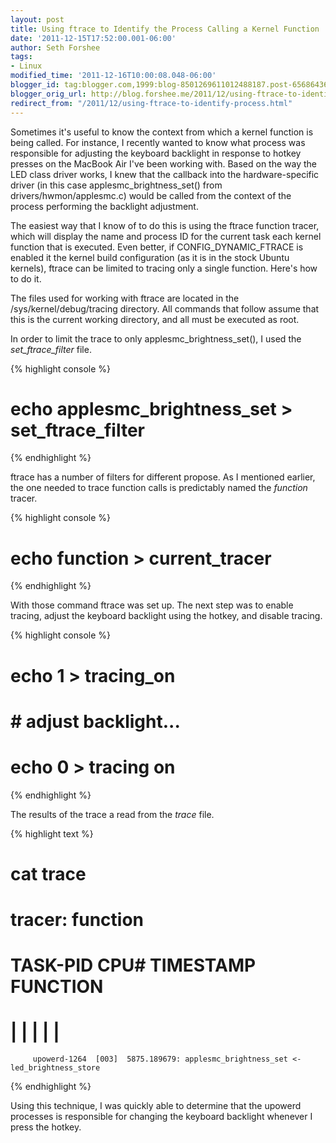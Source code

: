 ```yaml
---
layout: post
title: Using ftrace to Identify the Process Calling a Kernel Function
date: '2011-12-15T17:52:00.001-06:00'
author: Seth Forshee
tags:
- Linux
modified_time: '2011-12-16T10:00:08.048-06:00'
blogger_id: tag:blogger.com,1999:blog-8501269611012488187.post-6568643671275466181
blogger_orig_url: http://blog.forshee.me/2011/12/using-ftrace-to-identify-process.html
redirect_from: "/2011/12/using-ftrace-to-identify-process.html"
---
```


Sometimes it's useful to know the context from which a kernel function is being called. For instance, I recently wanted to know what process was responsible for adjusting the keyboard backlight in response to hotkey presses on the MacBook Air I've been working with. Based on the way the LED class driver works, I knew that the callback into the hardware-specific driver (in this case applesmc_brightness_set() from drivers/hwmon/applesmc.c) would be called from the context of the process performing the backlight adjustment.

The easiest way that I know of to do this is using the ftrace function tracer, which will display the name and process ID for the current task each kernel function that is executed. Even better, if CONFIG_DYNAMIC_FTRACE is enabled it the kernel build configuration (as it is in the stock Ubuntu kernels), ftrace can be limited to tracing only a single function. Here's how to do it.

The files used for working with ftrace are located in the /sys/kernel/debug/tracing directory. All commands that follow assume that this is the current working directory, and all must be executed as root.

In order to limit the trace to only applesmc_brightness_set(), I used the *set_ftrace_filter* file.

{% highlight console %}
# echo applesmc_brightness_set > set_ftrace_filter
{% endhighlight %}

ftrace has a number of filters for different propose. As I mentioned earlier, the one needed to trace function calls is predictably named the *function* tracer.

{% highlight console %}
# echo function > current_tracer
{% endhighlight %}

With those command ftrace was set up. The next step was to enable tracing, adjust the keyboard backlight using the hotkey, and disable tracing.

{% highlight console %}
# echo 1 > tracing_on
# # adjust backlight...
# echo 0 > tracing on
{% endhighlight %}

The results of the trace a read from the *trace* file.

{% highlight text %}
# cat trace
# tracer: function
#
#           TASK-PID    CPU#    TIMESTAMP  FUNCTION
#              | |       |          |         |
         upowerd-1264  [003]  5875.189679: applesmc_brightness_set <-led_brightness_store
{% endhighlight %}

Using this technique, I was quickly able to determine that the upowerd processes is responsible for changing the keyboard backlight whenever I press the hotkey.

